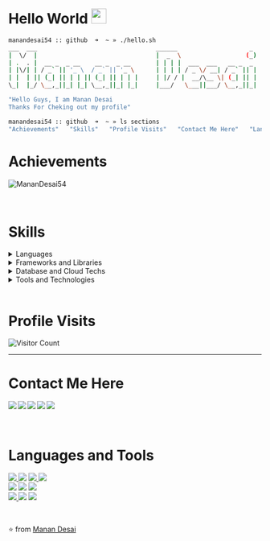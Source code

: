 # Hello World <img src="https://github.com/TheDudeThatCode/TheDudeThatCode/raw/master/Assets/Earth.gif" width="30" />
```bash
manandesai54 :: github  ➜  ~ » ./hello.sh
___  ___                                 ______                    _ 
|  \/  |                                 |  _  \                  (_)
| .  . |  __ _  _ __    __ _  _ __       | | | |  ___  ___   __ _  _ 
| |\/| | / _` || '_ \  / _` || '_ \      | | | | / _ \/ __| / _` || |
| |  | || (_| || | | || (_| || | | |     | |/ / |  __/\__ \| (_| || |
\_|  |_/ \__,_||_| |_| \__,_||_| |_|     |___/   \___||___/ \__,_||_|

"Hello Guys, I am Manan Desai
Thanks For Cheking out my profile"

manandesai54 :: github  ➜  ~ » ls sections
"Achievements"   "Skills"   "Profile Visits"   "Contact Me Here"   "Languages and Tools"
```

# Achievements
<img src="https://github-readme-stats.vercel.app/api?username=MananDesai54&show_icons=true&theme=dark&&count_private=true&include_all_commits=true" alt="MananDesai54" /> </p><br/>

# Skills
<details>
<summary>Languages</summary>
<br>
  
```bash
manandesai54 :: github  ➜  ~ » ls languages
"JavaScript"   "TypeScript"   "HTML"   "CSS"
```
</details>

<details>
<summary>Frameworks and Libraries</summary>
<br>
  
```bash
manandesai54 :: github  ➜  ~ » ls "Frameworks And Libraries"
"Node.js"   "React.js"   "React Native"   "Angular"  "GraphQL"   "Next.js"
```
</details>

<details>
<summary>Database and Cloud Techs</summary>
<br>
  
```bash
manandesai54 :: github  ➜  ~ » ls "Database and Cloud Techs"
"MongoDB"   "PostgreSQL"   "MySQL"   "Redis"   "AWS S3"   "SQL"
```
</details>
<details>
<summary>Tools and Technologies</summary>
<br>
  
```bash
manandesai54 :: github  ➜  ~ » ls "Tools and Technologies"
"Web Development"   "Mobile App Development"   "Blockchain"   "Hyper Ledger Fabric"   "Linux"  "Docker"
```
</details>

<br/>

# Profile Visits
![Visitor Count](https://profile-counter.glitch.me/MananDesai54/count.svg)
<hr />

# Contact Me Here
<a href=https://www.facebook.com/manandesai5401 > <img align="left" src="https://img.icons8.com/color/48/000000/facebook-new.png"></img></a>
<a href=https://www.linkedin.com/in/manandesai54/ > <img align="left" src="https://img.icons8.com/color/48/000000/linkedin.png"></img></a>
<a href=https://twitter.com/manandesai54 > <img align="left" src="https://img.icons8.com/color/48/000000/twitter.png"></img></a>
<a href=https://medium.com/@MananDesai54 > <img align="left" src="https://img.icons8.com/color/48/000000/medium-monogram.png"></img></a>
<a href=https://instagram.com/manandesai54 > <img align="left" src="https://img.icons8.com/color/48/000000/instagram-new.png"></img></a>
<br/>
<br/>
<br/>

# Languages and Tools
<a href="#"><img src="https://img.icons8.com/color/48/000000/javascript.png"/> </a>
<a href="#"><img src="https://img.icons8.com/color/48/000000/typescript.png"/></a>
<a href="#"><img src="https://img.icons8.com/color/48/000000/css3.png"/> </a>
<a href="#"><img src="https://img.icons8.com/color/48/000000/html-5.png"/> </a>
<br />
<a href="#"><img src="https://img.icons8.com/color/48/000000/nodejs.png"/></a>
<a href="#"><img src="https://img.icons8.com/color/48/000000/react-native.png"/></a>
<a href="#"> <img src="https://cdn.iconscout.com/icon/free/png-48/angular-3-226070.png" /></a>
<br />
<a href="#"> <img src="https://img.icons8.com/color/48/000000/graphql.png"/> </a>
<a href="#"> <img src="https://img.icons8.com/color/50/000000/mongodb.png"/></a>
<a href="#"> <img src="https://img.icons8.com/color/48/000000/postgreesql.png"/> </a>

<br />

⭐ from [Manan Desai](https://github.com/MananDesai54)
